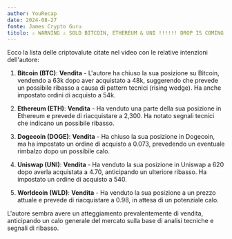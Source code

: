 ```yaml
---
author: YouRecap
date: 2024-08-27
fonte: James Crypto Guru
titolo: ⚠️ WARNING ⚠️ SOLD BITCOIN, ETHEREUM & UNI !!!!!! DROP IS COMING!!!!
---
```


Ecco la lista delle criptovalute citate nel video con le relative intenzioni dell'autore:

1. **Bitcoin (BTC)**: **Vendita** - L'autore ha chiuso la sua posizione su Bitcoin, vendendo a 63k dopo aver acquistato a 48k, suggerendo che prevede un possibile ribasso a causa di pattern tecnici (rising wedge). Ha anche impostato ordini di acquisto a 54k.

2. **Ethereum (ETH)**: **Vendita** - Ha venduto una parte della sua posizione in Ethereum e prevede di riacquistare a 2,300. Ha notato segnali tecnici che indicano un possibile ribasso.

3. **Dogecoin (DOGE)**: **Vendita** - Ha chiuso la sua posizione in Dogecoin, ma ha impostato un ordine di acquisto a 0.073, prevedendo un eventuale rimbalzo dopo un possibile calo.

4. **Uniswap (UNI)**: **Vendita** - Ha venduto la sua posizione in Uniswap a 620 dopo averla acquistata a 4.70, anticipando un ulteriore ribasso. Ha impostato un ordine di acquisto a 540.

5. **Worldcoin (WLD)**: **Vendita** - Ha venduto la sua posizione a un prezzo attuale e prevede di riacquistare a 0.98, in attesa di un potenziale calo.

L'autore sembra avere un atteggiamento prevalentemente di vendita, anticipando un calo generale del mercato sulla base di analisi tecniche e segnali di ribasso.
